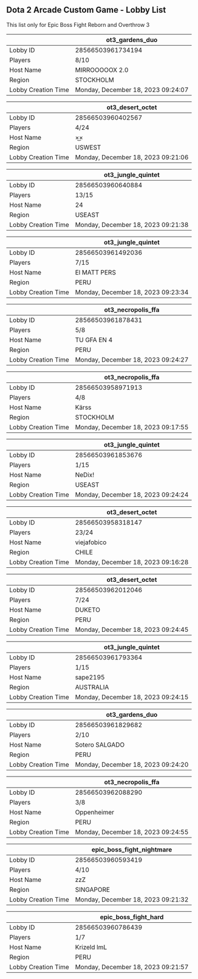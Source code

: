 ## Dota 2 Arcade Custom Game - Lobby List

This list only for Epic Boss Fight Reborn and Overthrow 3

|  | ot3_gardens_duo |
| ------ | ------ |
| Lobby ID | 28566503961734194 |
| Players | 8/10 |
| Host Name | MIRROOOOOX 2.0 |
| Region | STOCKHOLM |
| Lobby Creation Time | Monday, December 18, 2023 09:24:07 |


|  | ot3_desert_octet |
| ------ | ------ |
| Lobby ID | 28566503960402567 |
| Players | 4/24 |
| Host Name | ×͜× |
| Region | USWEST |
| Lobby Creation Time | Monday, December 18, 2023 09:21:06 |


|  | ot3_jungle_quintet |
| ------ | ------ |
| Lobby ID | 28566503960640884 |
| Players | 13/15 |
| Host Name | 24 |
| Region | USEAST |
| Lobby Creation Time | Monday, December 18, 2023 09:21:38 |


|  | ot3_jungle_quintet |
| ------ | ------ |
| Lobby ID | 28566503961492036 |
| Players | 7/15 |
| Host Name | El MATT PERS |
| Region | PERU |
| Lobby Creation Time | Monday, December 18, 2023 09:23:34 |


|  | ot3_necropolis_ffa |
| ------ | ------ |
| Lobby ID | 28566503961878431 |
| Players | 5/8 |
| Host Name | TU GFA EN 4 |
| Region | PERU |
| Lobby Creation Time | Monday, December 18, 2023 09:24:27 |


|  | ot3_necropolis_ffa |
| ------ | ------ |
| Lobby ID | 28566503958971913 |
| Players | 4/8 |
| Host Name | Kärss |
| Region | STOCKHOLM |
| Lobby Creation Time | Monday, December 18, 2023 09:17:55 |


|  | ot3_jungle_quintet |
| ------ | ------ |
| Lobby ID | 28566503961853676 |
| Players | 1/15 |
| Host Name | NeDix! |
| Region | USEAST |
| Lobby Creation Time | Monday, December 18, 2023 09:24:24 |


|  | ot3_desert_octet |
| ------ | ------ |
| Lobby ID | 28566503958318147 |
| Players | 23/24 |
| Host Name | viejafobico |
| Region | CHILE |
| Lobby Creation Time | Monday, December 18, 2023 09:16:28 |


|  | ot3_desert_octet |
| ------ | ------ |
| Lobby ID | 28566503962012046 |
| Players | 7/24 |
| Host Name | DUKETO |
| Region | PERU |
| Lobby Creation Time | Monday, December 18, 2023 09:24:45 |


|  | ot3_jungle_quintet |
| ------ | ------ |
| Lobby ID | 28566503961793364 |
| Players | 1/15 |
| Host Name | sape2195 |
| Region | AUSTRALIA |
| Lobby Creation Time | Monday, December 18, 2023 09:24:15 |


|  | ot3_gardens_duo |
| ------ | ------ |
| Lobby ID | 28566503961829682 |
| Players | 2/10 |
| Host Name | Sotero SALGADO |
| Region | PERU |
| Lobby Creation Time | Monday, December 18, 2023 09:24:20 |


|  | ot3_necropolis_ffa |
| ------ | ------ |
| Lobby ID | 28566503962088290 |
| Players | 3/8 |
| Host Name | Oppenheimer |
| Region | PERU |
| Lobby Creation Time | Monday, December 18, 2023 09:24:55 |


|  | epic_boss_fight_nightmare |
| ------ | ------ |
| Lobby ID | 28566503960593419 |
| Players | 4/10 |
| Host Name | zzZ |
| Region | SINGAPORE |
| Lobby Creation Time | Monday, December 18, 2023 09:21:32 |


|  | epic_boss_fight_hard |
| ------ | ------ |
| Lobby ID | 28566503960786439 |
| Players | 1/7 |
| Host Name | Krizeld lmL |
| Region | PERU |
| Lobby Creation Time | Monday, December 18, 2023 09:21:57 |


